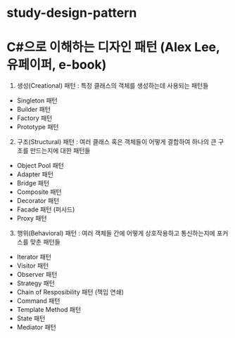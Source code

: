 # study-design-pattern 
# C#으로 이해하는 디자인 패턴 (Alex Lee, 유페이퍼, e-book)

1. 생성(Creational) 패턴 : 특정 클래스의 객체를 생성하는데 사용되는 패턴들
- Singleton 패턴
- Builder 패턴
- Factory 패턴
- Prototype 패턴

2. 구조(Structural) 패턴 : 여러 클래스 혹은 객체들이 어떻게 결합하여 하나의 큰 구조를 만드는지에 대한 패턴들
- Object Pool 패턴
- Adapter 패턴
- Bridge 패턴
- Composite 패턴
- Decorator 패턴
- Facade 패턴 (퍼사드)
- Proxy 패턴

3. 행위(Behavioral) 패턴 : 여러 객체들 간에 어떻게 상호작용하고 통신하는지에 포커스를 맞춘 패턴들
- Iterator 패턴
- Visitor 패턴
- Observer 패턴
- Strategy 패턴
- Chain of Resposibility 패턴 (책임 연쇄)
- Command 패턴
- Template Method 패턴
- State 패턴
- Mediator 패턴
